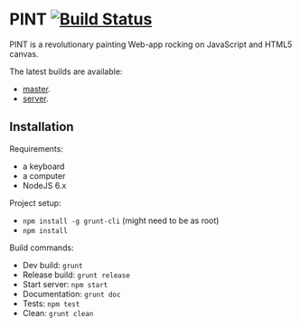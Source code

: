 
# PINT [![Build Status](https://travis-ci.org/VengeurK/PINT.svg?branch=master)](https://travis-ci.org/VengeurK/PINT)

PINT is a revolutionary painting Web-app rocking on JavaScript and HTML5 canvas.

The latest builds are available:
* [master](https://vengeurk.github.io/PINT/).
* [server](https://pintjs.herokuapp.com/).

## Installation 
Requirements:
* a keyboard
* a computer
* NodeJS 6.x 

Project setup:
* ``npm install -g grunt-cli`` (might need to be as root)
* ``npm install``

Build commands:
* Dev build: ``grunt``
* Release build: ``grunt release``
* Start server: ```npm start```
* Documentation: ``grunt doc``
* Tests: ``npm test``
* Clean: ``grunt clean``